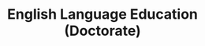 ---
slugId: inggris-dik-s3
lang: en
title: "English Language Education (Doctorate)"
menu:
  - id: "profile"
    label: "About the Program"
  - id: "visi-plo-s3"               
    label: "Vision & PLO"
  - id: "curriculum"
    label: "Curriculum"
    external: "https://kurikulum.upi.edu/struktur/prodi/P077"
  - id: "accreditation"
    label: "Accreditation"
  - id: "academic-development"
    label: "Academic Development"
  - id: "faculty-members"
    label: "Faculty Members"
  - id: "facilities"
    label: "Facilities"
  - id: "pmb"
    label: "Admission / Enrollment"
    external: "https://pmb.upi.edu/"  


sections:
  visi-plo-s3:
    title: "Vision & Program Learning Outcomes (Doctorate)"
    content: |
      <section class="bg-white dark:bg-gray-900 pt-10 md:pt-10 pb-12 md:pb-24 px-0">
        <div class="max-w-6xl mx-auto px-4">

          <!-- Institutional Vision (umbrella S1–S3) -->
          <h2 class="text-xl font-semibold text-purple-800 dark:text-purple-300 mb-2">Institutional Vision</h2>
          <p class="text-gray-700 dark:text-gray-300 mb-8">
            To become a leading and outstanding bachelor, master's and doctoral study program in the world with cutting-edge theories and innovative practices in English language education in line with the demands of contemporary society by 2040.
          </p>

          <!-- Academic Vision Doctorate -->
          <h2 class="text-xl font-semibold text-purple-800 dark:text-purple-300 mb-2">Academic Vision (Doctorate)</h2>
          <p class="text-gray-700 dark:text-gray-300 mb-8">
            To organize a leading, innovative and transformative master’s  English language education study through three pillars of higher education  with functional cutting-edge theories and practices in linguistics, pedagogy, and technology in line with the demands of the society.
          </p>

          <!-- Program Learning Outcomes (PLO) Doctorate -->
          <h2 class="text-xl font-semibold text-purple-800 dark:text-purple-300 mb-4">Program Learning Outcomes (Doctorate)</h2>
          <ol class="list-decimal pl-6 text-gray-700 dark:text-gray-300 space-y-2">
            <li>Make use of theoretical and practical knowledge and skills in English as a Foreign Language education in academic and professional contexts (with the reference to level C1 (minimum C1a) of CEFR) with other relevant supportive knowledge.</li>
            <li>Develop innovative models on lesson planning, teaching practice and evaluation in EFL education contexts attending to significant features of the 21st Century education in line with functional and cutting-edge theories and practices of linguistics, pedagogy, and technology.</li>
            <li>Apply morals, ethics, and university core values to uphold and maintain academic and social relations.</li>
            <li>Demonstrate 21st century skills, especially to do with creativity, effective collaboration, communication, and critical thinking in multidisciplinary and socio-cultural contexts.</li>
            <li>Perform research projects novelties contributing to the development and enhancement of EFL education in line with functional and cutting-edge theories and practices of linguistics, pedagogy, and technology.</li>
            <li>Develop innovative models of continuous self-development in improving professional performance quality.</li>
          </ol>

        </div>
      </section>

  profile:
    title: About the English Language Education Doctoral Program
    content: |
      <section class="bg-white dark:bg-gray-900 pt-10 md:pt-10 pb-12 md:pb-24 px-0">
        <div class="max-w-6xl mx-auto px-4">

          <h2 class="text-xl font-semibold text-purple-800 dark:text-purple-300 mb-2">History</h2><br>
          <div class="relative border-l-2 border-purple-300 dark:border-purple-600 pl-14 space-y-10 mb-6">

            <div class="relative">
              <div class="absolute w-4 h-4 bg-purple-600 rounded-full -left-6 top-1.5"></div>
              <h3 class="text-base font-semibold text-purple-800 dark:text-purple-300">June 8, 2005: Establishment of the Program</h3>
              <p class="text-gray-700 dark:text-gray-300 mt-1">The Doctoral Program (S3) in English Language Education was established based on Rector’s Decree No. 3046/J33/PP.03.02/2005.</p>
            </div>

            <div class="relative">
              <div class="absolute w-4 h-4 bg-purple-600 rounded-full -left-6 top-1.5"></div>
              <h3 class="text-base font-semibold text-purple-800 dark:text-purple-300">August 2021: National Accreditation</h3>
              <p class="text-gray-700 dark:text-gray-300 mt-1">The program achieved an "Excellent" accreditation from BAN-PT based on Decree No. 10216/SK/BAN-PT/Akred-Itnl/S/VIII/2021.</p>
            </div>

            <div class="relative">
              <div class="absolute w-4 h-4 bg-purple-600 rounded-full -left-6 top-1.5"></div>
              <h3 class="text-base font-semibold text-purple-800 dark:text-purple-300">2021: International Accreditation by AQAS</h3>
              <p class="text-gray-700 dark:text-gray-300 mt-1">The program obtained "Unconditional" status from the international accreditation agency AQAS.</p>
            </div>
          </div>

          <p class="text-gray-700 dark:text-gray-300 mb-10">
            In line with the vision and mission of Universitas Pendidikan Indonesia and the Faculty of Language and Literature Education, this doctoral program specializes in preparing teacher educators, education experts, researchers, program developers, and analysts in English Language Education. 
            The Doctorate program continually enhances academic quality and becomes a benchmark of excellence through collaboration with similar programs both nationally and internationally, including ASPBI, TEFLIN, ASIATEFL, International TEFL, TESOL, as well as top 100 world universities.
          </p>


          <h2 class="text-xl font-semibold text-purple-800 dark:text-purple-300 mb-2">Vision</h2>
          <p class="text-gray-700 dark:text-gray-300 mb-6">
          To conduct a leading doctoral study program in English Language Education that produces transformative research, thought leadership, and scientific contributions to advance theory, policy, and practice globally.
          </p>

          <h2 class="text-xl font-semibold text-purple-800 dark:text-purple-300 mb-2">Mission</h2>
          <ol class="list-decimal pl-6 text-gray-700 dark:text-gray-300 mb-6 space-y-2">
          <li>Advance theoretical and critical understanding in English Language Education and applied linguistics.</li>
          <li>Produce original and high-impact research on complex issues in English teaching and education policy.</li>
          <li>Prepare academics and institutional leaders capable of shaping discourse and innovation at national and international levels.</li>
          <li>Encourage interdisciplinary collaboration and scholarly engagement across educational and cultural contexts.</li>
          <li>Uphold academic integrity, scientific ethics, and social responsibility in all academic and professional activities.</li>
          </ol>

          <h2 class="text-xl font-semibold text-purple-800 dark:text-purple-300 mb-2">Program Leadership</h2>
          <ul class="list-disc pl-6 text-gray-700 dark:text-gray-300 mb-6 space-y-4">
            <li>
              <strong>Prof. Emi Emilia, M.Ed., Ph.D.</strong><br>
              <em>Position:</em> Head of Doctoral Program in English Language Education<br>
              <em>Expertise:</em> Systemic Functional Linguistics, Writing for Academic Purposes, EFL Curriculum Analysis, Grammar (Advanced)
            </li>
            <li>
              <strong>Dr. Rojab Siti Rodiyah, M.Ed.</strong><br>
              <em>Position:</em> Secretary of Doctoral Program in English Language Education<br>
              <em>Expertise:</em> Grammar: Basic and Advanced, Writing in Professional Context, Intercultural Communication
            </li>
          </ul>

          <h2 class="text-xl font-semibold text-purple-800 dark:text-purple-300 mb-2">Contact</h2>
          <p class="text-gray-700 dark:text-gray-300 mb-6">
            Doctoral Program in English Language Education<br>
            Faculty of Language and Literature Education<br>
            Jl. Setiabudhi No 229<br>
            Postal Code 40154 Bandung City<br>
            Instagram: <a href="https://instagram.com/englishedu_upi" class="text-purple-700 dark:text-purple-300 hover:underline">@englishedu_upi</a>
          </p>

        </div>
      </section>

  faculty-members:
    title: "Faculty Members of English Language Education (Doctoral Program)"
    content: |
        <section class="bg-white dark:bg-gray-900 pt-10 md:pt-10 pb-12 md:pb-24 px-0">
        <div class="max-w-6xl mx-auto text-center">
          <div class="dosen-gallery grid grid-cols-2 sm:grid-cols-4 gap-4">

            <!-- Prof. Fuad Abdul Hamied, M.A., Ph.D. -->
            <div class="bg-white dark:bg-gray-800 rounded-lg shadow hover:shadow-2xl transition-shadow duration-300 ease-in-out text-center pb-4 px-2">
              <a href="/images/dosen/inggris-dik-s3/fuad.webp" class="zoomable" data-pswp-width="800" data-pswp-height="1067">
                <img src="/images/dosen/inggris-dik-s3/fuad.webp" alt="Prof. Fuad Abdul Hamied" class="w-full aspect-[3/4] object-cover object-top rounded-t-lg mb-2">
              </a>
              <h3 class="text-base font-semibold text-gray-900 dark:text-white mb-1">Prof. Fuad Abdul Hamied, M.A., Ph.D.</h3>
              <p class="text-[#422367] dark:text-purple-300 mb-2">Emeritus Professor</p>
              <div class="flex justify-center gap-4 text-sm">
                <a href="https://scholar.google.co.id/citations?hl=id&user=Lj3RVdAAAAAJ" target="_blank" rel="noopener" class="text-gray-600 dark:text-gray-300 hover:text-purple-600">
                  <i class="fab fa-google"></i> Scholar
                </a>
                <a href="https://sinta.kemdikbud.go.id/authors/profile/5978397" target="_blank" rel="noopener" class="text-gray-600 dark:text-gray-300 hover:text-purple-600">
                  <i class="fas fa-graduation-cap"></i> SINTA
                </a>
              </div>
            </div>

            <!-- Prof. Dr. Nenden Sri Lengkanawati, M.Pd. -->
            <div class="bg-white dark:bg-gray-800 rounded-lg shadow hover:shadow-2xl transition-shadow duration-300 ease-in-out text-center pb-4 px-2">
              <a href="/images/dosen/inggris-dik-s3/nenden.webp" class="zoomable" data-pswp-width="800" data-pswp-height="1067">
                <img src="/images/dosen/inggris-dik-s3/nenden.webp" alt="Prof. Nenden Sri Lengkanawati" class="w-full aspect-[3/4] object-cover object-top rounded-t-lg mb-2">
              </a>
              <h3 class="text-base font-semibold text-gray-900 dark:text-white mb-1">Prof. Dr. Nenden Sri Lengkanawati, M.Pd.</h3>
              <p class="text-[#422367] dark:text-purple-300 mb-2">Emeritus Professor</p>
              <div class="flex justify-center gap-4 text-sm">
                <a href="https://scholar.google.co.id/citations?hl=id&user=HJUVLEgAAAAJ" target="_blank" rel="noopener" class="text-gray-600 dark:text-gray-300 hover:text-purple-600">
                  <i class="fab fa-google"></i> Scholar
                </a>
                <a href="https://sinta.kemdikbud.go.id/authors/profile/5991826" target="_blank" rel="noopener" class="text-gray-600 dark:text-gray-300 hover:text-purple-600">
                  <i class="fas fa-graduation-cap"></i> SINTA
                </a>
              </div>
            </div>

            <!-- Prof. Dr. Didi Sukyadi, M.A. -->
            <div class="bg-white dark:bg-gray-800 rounded-lg shadow hover:shadow-2xl transition-shadow duration-300 ease-in-out text-center pb-4 px-2">
              <a href="/images/dosen/inggris-dik-s3/didi.webp" class="zoomable" data-pswp-width="800" data-pswp-height="1067">
                <img src="/images/dosen/inggris-dik-s3/didi.webp" alt="Prof. Didi Sukyadi" class="w-full aspect-[3/4] object-cover object-top rounded-t-lg mb-2">
              </a>
              <h3 class="text-base font-semibold text-gray-900 dark:text-white mb-1">Prof. Dr. Didi Sukyadi, M.A.</h3>
              <p class="text-[#422367] dark:text-purple-300 mb-2">Professor</p>
              <div class="flex justify-center gap-4 text-sm">
                <a href="https://scholar.google.co.id/citations?hl=id&user=yPp0QywAAAAJ" target="_blank" rel="noopener" class="text-gray-600 dark:text-gray-300 hover:text-purple-600">
                  <i class="fab fa-google"></i> Scholar
                </a>
                <a href="https://sinta.kemdikbud.go.id/authors/profile/5978293" target="_blank" rel="noopener" class="text-gray-600 dark:text-gray-300 hover:text-purple-600">
                  <i class="fas fa-graduation-cap"></i> SINTA
                </a>
              </div>
            </div>

            <!-- Prof. Emi Emilia, M.Ed., Ph.D. -->
            <div class="bg-white dark:bg-gray-800 rounded-lg shadow hover:shadow-2xl transition-shadow duration-300 ease-in-out text-center pb-4 px-2">
              <a href="/images/dosen/inggris-dik-s3/emi.webp" class="zoomable" data-pswp-width="800" data-pswp-height="1067">
                <img src="/images/dosen/inggris-dik-s3/emi.webp" alt="Prof. Emi Emilia" class="w-full aspect-[3/4] object-cover object-top rounded-t-lg mb-2">
              </a>
              <h3 class="text-base font-semibold text-gray-900 dark:text-white mb-1">Prof. Emi Emilia, M.Ed., Ph.D.</h3>
              <p class="text-[#422367] dark:text-purple-300 mb-2">Professor</p>
              <div class="flex justify-center gap-4 text-sm">
                <a href="https://scholar.google.co.id/citations?hl=id&user=7u4pKQMAAAAJ" target="_blank" rel="noopener" class="text-gray-600 dark:text-gray-300 hover:text-purple-600">
                  <i class="fab fa-google"></i> Scholar
                </a>
                <a href="https://sinta.kemdikbud.go.id/authors/profile/6728899" target="_blank" rel="noopener" class="text-gray-600 dark:text-gray-300 hover:text-purple-600">
                  <i class="fas fa-graduation-cap"></i> SINTA
                </a>
              </div>
            </div>

            <!-- Prof. Dr. Sri Setyarini, M.A.Ling. -->
            <div class="bg-white dark:bg-gray-800 rounded-lg shadow hover:shadow-2xl transition-shadow duration-300 ease-in-out text-center pb-4 px-2">
              <a href="/images/dosen/inggris-dik-s3/sri-setyarini.webp" class="zoomable" data-pswp-width="800" data-pswp-height="1067">
                <img src="/images/dosen/inggris-dik-s3/sri-setyarini.webp" alt="Prof. Sri Setyarini" class="w-full aspect-[3/4] object-cover object-top rounded-t-lg mb-2">
              </a>
              <h3 class="text-base font-semibold text-gray-900 dark:text-white mb-1">Prof. Dr. Sri Setyarini, M.A.Ling.</h3>
              <p class="text-[#422367] dark:text-purple-300 mb-2">Professor</p>
              <div class="flex justify-center gap-4 text-sm">
                <a href="https://scholar.google.co.id/citations?hl=id&user=Bos20BIAAAAJ" target="_blank" rel="noopener" class="text-gray-600 dark:text-gray-300 hover:text-purple-600">
                  <i class="fab fa-google"></i> Scholar
                </a>
                <a href="https://sinta.kemdikbud.go.id/authors/profile/6121097" target="_blank" rel="noopener" class="text-gray-600 dark:text-gray-300 hover:text-purple-600">
                  <i class="fas fa-graduation-cap"></i> SINTA
                </a>
              </div>
            </div>

            <!-- Prof. Ahmad Bukhori Muslim, M.Ed., Ph.D. -->
            <div class="bg-white dark:bg-gray-800 rounded-lg shadow hover:shadow-2xl transition-shadow duration-300 ease-in-out text-center pb-4 px-2">
              <a href="/images/dosen/inggris-dik-s3/bukhori.webp" class="zoomable" data-pswp-width="800" data-pswp-height="1067">
                <img src="/images/dosen/inggris-dik-s3/bukhori.webp" alt="Prof. Ahmad Bukhori Muslim" class="w-full aspect-[3/4] object-cover object-top rounded-t-lg mb-2">
              </a>
              <h3 class="text-base font-semibold text-gray-900 dark:text-white mb-1">Prof. Ahmad Bukhori Muslim, M.Ed., Ph.D.</h3>
              <p class="text-[#422367] dark:text-purple-300 mb-2">Professor</p>
              <div class="flex justify-center gap-4 text-sm">
                <a href="https://scholar.google.co.id/citations?hl=id&user=uKLft4AAAAAJ" target="_blank" rel="noopener" class="text-gray-600 dark:text-gray-300 hover:text-purple-600">
                  <i class="fab fa-google"></i> Scholar
                </a>
                <a href="https://sinta.kemdikbud.go.id/authors/profile/5974554" target="_blank" rel="noopener" class="text-gray-600 dark:text-gray-300 hover:text-purple-600">
                  <i class="fas fa-graduation-cap"></i> SINTA
                </a>
              </div>
            </div>

            <!-- Dr. R. Safrina Noorman, M.A. -->
            <div class="bg-white dark:bg-gray-800 rounded-lg shadow hover:shadow-2xl transition-shadow duration-300 ease-in-out text-center pb-4 px-2">
              <a href="/images/dosen/inggris-dik-s3/safrina.webp" class="zoomable" data-pswp-width="800" data-pswp-height="1067">
                <img src="/images/dosen/inggris-dik-s3/safrina.webp" alt="Dr. R. Safrina Noorman" class="w-full aspect-[3/4] object-cover object-top rounded-t-lg mb-2">
              </a>
              <h3 class="text-base font-semibold text-gray-900 dark:text-white mb-1">Dr. R. Safrina Noorman, M.A.</h3>
              <p class="text-[#422367] dark:text-purple-300">Associate Professor</p>
              <div class="flex justify-center gap-4 text-sm">
                <a href="https://scholar.google.co.id/citations?hl=id&user=jYD9BIIAAAAJ" target="_blank" rel="noopener" class="text-gray-600 dark:text-gray-300 hover:text-purple-600">
                  <i class="fab fa-google"></i> Scholar
                </a>
                <a href="https://sinta.kemdikbud.go.id/authors/profile/6126929" target="_blank" rel="noopener" class="text-gray-600 dark:text-gray-300 hover:text-purple-600">
                  <i class="fas fa-graduation-cap"></i> SINTA
                </a>
              </div>
            </div>

            <!-- Gin Gin Gustine, M.Pd., Ph.D. -->
            <div class="bg-white dark:bg-gray-800 rounded-lg shadow hover:shadow-2xl transition-shadow duration-300 ease-in-out text-center pb-4 px-2">
              <a href="/images/dosen/inggris-dik-s3/gin.webp" class="zoomable" data-pswp-width="800" data-pswp-height="1067">
                <img src="/images/dosen/inggris-dik-s3/gin.webp" alt="Dr. Gin Gin Gustine" class="w-full aspect-[3/4] object-cover object-top rounded-t-lg mb-2">
              </a>
              <h3 class="text-base font-semibold text-gray-900 dark:text-white mb-1">Gin Gin Gustine, M.Pd., Ph.D.</h3>
              <p class="text-[#422367] dark:text-purple-300 mb-2">Associate Professor</p>
              <div class="flex justify-center gap-4 text-sm">
                <a href="https://scholar.google.co.id/citations?hl=id&user=9e1PsOsAAAAJ" target="_blank" rel="noopener" class="text-gray-600 dark:text-gray-300 hover:text-purple-600">
                  <i class="fab fa-google"></i> Scholar
                </a>
                <a href="https://sinta.kemdikbud.go.id/authors/profile/6729061" target="_blank" rel="noopener" class="text-gray-600 dark:text-gray-300 hover:text-purple-600">
                  <i class="fas fa-graduation-cap"></i> SINTA
                </a>
              </div>
            </div>

            <!-- Wawan Gunawan, S.Pd., M.EdSt., Ph.D. -->
            <div class="bg-white dark:bg-gray-800 rounded-lg shadow hover:shadow-2xl transition-shadow duration-300 ease-in-out text-center pb-4 px-2">
              <a href="/images/dosen/inggris-dik-s3/wawan.webp" class="zoomable" data-pswp-width="800" data-pswp-height="1067">
                <img src="/images/dosen/inggris-dik-s3/wawan.webp" alt="Dr. Wawan Gunawan" class="w-full aspect-[3/4] object-cover object-top rounded-t-lg mb-2">
              </a>
              <h3 class="text-base font-semibold text-gray-900 dark:text-white mb-1">Wawan Gunawan, S.Pd., M.EdSt., Ph.D.</h3>
              <p class="text-[#422367] dark:text-purple-300">Associate Professor</p>
              <div class="flex justify-center gap-4 text-sm">
                <a href="https://scholar.google.co.id/citations?hl=id&user=YJ0Z5yUAAAAJ" target="_blank" rel="noopener" class="text-gray-600 dark:text-gray-300 hover:text-purple-600">
                  <i class="fab fa-google"></i> Scholar
                </a>
                <a href="https://sinta.kemdikbud.go.id/authors/profile/5994823" target="_blank" rel="noopener" class="text-gray-600 dark:text-gray-300 hover:text-purple-600">
                  <i class="fas fa-graduation-cap"></i> SINTA
                </a>
              </div>
            </div>

            <!-- Dr. Fazri Nur Yusuf, M.Pd. -->
            <div class="bg-white dark:bg-gray-800 rounded-lg shadow hover:shadow-2xl transition-shadow duration-300 ease-in-out text-center pb-4 px-2">
              <a href="/images/dosen/inggris-dik-s3/fazri.webp" class="zoomable" data-pswp-width="800" data-pswp-height="1067">
                <img src="/images/dosen/inggris-dik-s3/fazri.webp" alt="Dr. Fazri Nur Yusuf" class="w-full aspect-[3/4] object-cover object-top rounded-t-lg mb-2">
              </a>
              <h3 class="text-base font-semibold text-gray-900 dark:text-white mb-1">Dr. Fazri Nur Yusuf, M.Pd.</h3>
              <p class="text-[#422367] dark:text-purple-300 mb-2">Associate Professor</p>
              <div class="flex justify-center gap-4 text-sm">
                <a href="https://scholar.google.co.id/citations?hl=id&user=xFZ1DdoAAAAJ" target="_blank" rel="noopener" class="text-gray-600 dark:text-gray-300 hover:text-purple-600">
                  <i class="fab fa-google"></i> Scholar
                </a>
                <a href="https://sinta.kemdikbud.go.id/authors/profile/5978422" target="_blank" rel="noopener" class="text-gray-600 dark:text-gray-300 hover:text-purple-600">
                  <i class="fas fa-graduation-cap"></i> SINTA
                </a>
              </div>
            </div>

            <!-- Pupung Purnawarman, M.S.Ed., Ph.D. -->
            <div class="bg-white dark:bg-gray-800 rounded-lg shadow hover:shadow-2xl transition-shadow duration-300 ease-in-out text-center pb-4 px-2">
              <a href="/images/dosen/inggris-dik-s3/pupung.webp" class="zoomable" data-pswp-width="800" data-pswp-height="1067">
                <img src="/images/dosen/inggris-dik-s3/pupung.webp" alt="Dr. Pupung Purnawarman" class="w-full aspect-[3/4] object-cover object-top rounded-t-lg mb-2">
              </a>
              <h3 class="text-base font-semibold text-gray-900 dark:text-white mb-1">Pupung Purnawarman, M.S.Ed., Ph.D.</h3>
              <p class="text-[#422367] dark:text-purple-300 mb-2">Associate Professor</p>
              <div class="flex justify-center gap-4 text-sm">
                <a href="https://scholar.google.co.id/citations?hl=id&user=-e_Y2FMAAAAJ" target="_blank" rel="noopener" class="text-gray-600 dark:text-gray-300 hover:text-purple-600">
                  <i class="fab fa-google"></i> Scholar
                </a>
                <a href="https://sinta.kemdikbud.go.id/authors/profile/5979299" target="_blank" rel="noopener" class="text-gray-600 dark:text-gray-300 hover:text-purple-600">
                  <i class="fas fa-graduation-cap"></i> SINTA
                </a>
              </div>
            </div>

          </div> <!-- end .dosen-gallery -->
        </div>
        </section>


  facilities:
    title: "Facilities at the Faculty of Language and Literature Education (FPBS UPI)"
    content: |
      <!-- Facilities Section -->
      <section class="bg-white dark:bg-gray-900 pt-10 md:pt-10 pb-12 md:pb-24 px-0">

        <div class="max-w-6xl mx-auto">

          <!-- FPBS Facilities -->
          <details open class="mb-6 border border-gray-300 dark:border-gray-700 rounded-lg overflow-hidden">
            <summary class="bg-gray-100 dark:bg-gray-800 px-4 py-3 cursor-pointer font-semibold text-gray-800 dark:text-white">
              Facilities at FPBS UPI
            </summary>
            <div class="px-4 py-4 text-gray-800 dark:text-gray-300">
              <p class="mb-4">
                The complete list of dedicated facilities within the Faculty of Language and Literature Education (FPBS) UPI is available via the link below.
              </p>
              <a href="/profil/fasilitas/index.html" class="inline-block bg-purple-700 hover:bg-purple-800 text-white px-5 py-2 rounded-lg transition" target="_blank">
                View FPBS Facilities
              </a>
            </div>
          </details>

          <!-- UPI General Facilities -->
          <details class="border border-gray-300 dark:border-gray-700 rounded-lg overflow-hidden">
            <summary class="bg-gray-100 dark:bg-gray-800 px-4 py-3 cursor-pointer font-semibold text-gray-800 dark:text-white">
              General Facilities at UPI
            </summary>
            <div class="px-4 py-4 text-gray-800 dark:text-gray-300">
              <p class="mb-4">
                In addition to faculty facilities, UPI provides a variety of general supporting facilities for the entire academic community.
              </p>
              <a href="https://www.upi.edu/pendidikan/fasilitas" class="inline-block bg-purple-700 hover:bg-purple-800 text-white px-5 py-2 rounded-lg transition" target="_blank">
                View UPI Facilities
              </a>
            </div>
          </details>
        </div>
      </section>

  accreditation:
    title: "Accreditation – English Language Education (Doctorate)"
    content: |
      <section class="bg-white dark:bg-gray-900 pt-10 md:pt-10 pb-12 md:pb-24 px-0">

        <div class="max-w-6xl mx-auto">

          <!-- National Accreditation -->
          <details class="mb-6 border border-gray-300 dark:border-gray-700 rounded-lg overflow-hidden">
            <summary class="cursor-pointer px-4 py-3 bg-gray-100 dark:bg-gray-800 text-gray-800 dark:text-white font-medium hover:bg-gray-200 dark:hover:bg-gray-700">
              National Accreditation (BAN-PT)
            </summary>
            <div class="px-4 py-4 text-gray-700 dark:text-gray-300">
              <p class="mb-4">
                Based on <strong>BAN-PT Decree No. 10216/SK/BAN-PT/Akred-Itnl/D/VIII/2021</strong>, the Doctoral Program in English Language Education at Universitas Pendidikan Indonesia, Bandung City, has been accredited with the rating <strong>Excellent</strong>.
              </p>
              <p class="mb-4">
                This accreditation certificate is valid from <strong>18 August 2021</strong> to <strong>18 August 2026</strong>.
              </p>
              <img src="/images/akreditasi/inggris-s3/banpt.webp" alt="BAN-PT Accreditation Certificate (Doctorate)" class="w-full rounded-lg">
            </div>
          </details>

          <!-- International Accreditation (AQAS) -->
          <details class="border border-gray-300 dark:border-gray-700 rounded-lg overflow-hidden">
            <summary class="cursor-pointer px-4 py-3 bg-gray-100 dark:bg-gray-800 text-gray-800 dark:text-white font-medium hover:bg-gray-200 dark:hover:bg-gray-700">
              International Accreditation (AQAS)
            </summary>
            <div class="px-4 py-4 text-gray-700 dark:text-gray-300">
              <p class="mb-4">
                The program <strong>English Language Education [Doctorate of Education]</strong> has obtained international accreditation from <strong>AQAS (Agency for Quality Assurance through Accreditation of Study Programs)</strong>.
              </p>
              <p class="mb-4">
                The accreditation was granted by the <strong>AQAS Standing Commission on 31 May 2021</strong> and is <strong>unconditional</strong> until <strong>30 September 2027</strong>.
              </p>
              <p class="mb-4">
                AQAS is a European accreditation agency that follows the European Standards and Guidelines (ESG).
              </p>
              <img src="/images/akreditasi/inggris-s3/aqas.webp" alt="AQAS Accreditation Certificate (Doctorate)" class="w-full rounded-lg">
            </div>
          </details>

        </div>
      </section>

  academic-development:
    title: "Academic Development"
    content: |
        <section class="bg-white dark:bg-gray-900 pt-10 md:pt-10 pb-12 md:pb-24 px-4">

            <div class="max-w-6xl mx-auto">

              <!-- Toggle: Research on Learning Innovation -->
              <details class="mb-6 border border-gray-300 dark:border-gray-700 rounded-lg overflow-hidden">
                <summary class="bg-gray-100 dark:bg-gray-800 px-4 py-3 cursor-pointer font-semibold text-gray-800 dark:text-white hover:bg-gray-200 dark:hover:bg-gray-700">
                  Research on Learning Innovation (2024–2025)
                </summary>
                <div class="px-4 py-6 text-gray-700 dark:text-gray-300 space-y-6">

                  <div class="bg-gray-50 dark:bg-gray-800 rounded-lg shadow p-5">
                    <h3 class="font-semibold text-lg text-gray-900 dark:text-white mb-2">Prof. Dr. Didi Sukyadi, M.A.</h3>
                    <p>Exploring the semiotic affordances of tablets in translation classes for preservice teachers.</p>
                  </div>

                  <div class="bg-gray-50 dark:bg-gray-800 rounded-lg shadow p-5">
                    <h3 class="font-semibold text-lg text-gray-900 dark:text-white mb-2">Prof. Emi Emilia, M.Ed., Ph.D.</h3>
                    <p>Enhancing students’ contextual awareness in computer-assisted interpreting classes through a genre-based approach.</p>
                  </div>

                  <div class="bg-gray-50 dark:bg-gray-800 rounded-lg shadow p-5">
                    <h3 class="font-semibold text-lg text-gray-900 dark:text-white mb-2">Dr. Fazri Nur Yusuf, M.Pd.</h3>
                    <p>Accelerating assessment literacy of preservice English teachers through dialogic reflection in deep learning contexts: A study in secondary schools in Sleman, Yogyakarta.</p>
                  </div>

                  <div class="bg-gray-50 dark:bg-gray-800 rounded-lg shadow p-5">
                    <h3 class="font-semibold text-lg text-gray-900 dark:text-white mb-2">Ika Lestari Damayanti, M.A., Ph.D.</h3>
                    <p>The use of DeepSeek generative AI in content-based English language learning (CLIL) in bilingual classes.</p>
                  </div>

                  <div class="bg-gray-50 dark:bg-gray-800 rounded-lg shadow p-5">
                    <h3 class="font-semibold text-lg text-gray-900 dark:text-white mb-2">Dr. Lulu Laela Amalia, S.S., M.Pd.</h3>
                    <p>English teachers’ reflection on the use of metalanguage in teaching English as a foreign language in Indonesia.</p>
                  </div>

                  <div class="bg-gray-50 dark:bg-gray-800 rounded-lg shadow p-5">
                    <h3 class="font-semibold text-lg text-gray-900 dark:text-white mb-2">Annisa Rahmadani, S.Pd., M.A.</h3>
                    <p>Utilizing translanguaging strategies in speaking for academic purposes classes in higher education.</p>
                  </div>

                  <div class="bg-gray-50 dark:bg-gray-800 rounded-lg shadow p-5">
                    <h3 class="font-semibold text-lg text-gray-900 dark:text-white mb-2">Drs. Deddy Suryana, M.A.</h3>
                    <p>The effect of English communication skills on the economic activities of street vendors in the Tangkuban Parahu tourist area, West Java (2025–2025).</p>
                  </div>

                  <div class="bg-gray-50 dark:bg-gray-800 rounded-lg shadow p-5">
                    <h3 class="font-semibold text-lg text-gray-900 dark:text-white mb-2">Suharno, M.Pd.</h3>
                    <p>Needs analysis for English language teaching materials for the Public Relations Division of the Indonesian National Police at Subang Resort Police.</p>
                  </div>

                </div>
              </details>

              <!-- Toggle: Community Service - PkM by Discipline -->
              <details class="mb-6 border border-gray-300 dark:border-gray-700 rounded-lg overflow-hidden">
                <summary class="bg-gray-100 dark:bg-gray-800 px-4 py-3 cursor-pointer font-semibold text-gray-800 dark:text-white hover:bg-gray-200 dark:hover:bg-gray-700">
                  Community Service (Discipline-Based PkM) 2024–2025
                </summary>
                <div class="px-4 py-6 text-gray-700 dark:text-gray-300 space-y-6">

                  <div class="bg-gray-50 dark:bg-gray-800 rounded-lg shadow p-5">
                    <h3 class="font-semibold text-lg text-gray-900 dark:text-white mb-2">Dr. Fazri Nur Yusuf, M.Pd.</h3>
                    <p>Training on dialogic reflection models to accelerate assessment literacy in deep learning for English teachers in Klaten Regency, Yogyakarta.</p>
                  </div>

                  <div class="bg-gray-50 dark:bg-gray-800 rounded-lg shadow p-5">
                    <h3 class="font-semibold text-lg text-gray-900 dark:text-white mb-2">Dr. Finita Dewi, S.S., M.A.</h3>
                    <p>Integrating deep learning and technology in language teacher education.</p>
                  </div>

                  <div class="bg-gray-50 dark:bg-gray-800 rounded-lg shadow p-5">
                    <h3 class="font-semibold text-lg text-gray-900 dark:text-white mb-2">Gin Gin Gustine, M.Pd., Ph.D.</h3>
                    <p>Enhancing knowledge and teaching skills of senior high school English teachers using deep learning approaches in Yogyakarta Special Region.</p>
                  </div>

                  <div class="bg-gray-50 dark:bg-gray-800 rounded-lg shadow p-5">
                    <h3 class="font-semibold text-lg text-gray-900 dark:text-white mb-2">Dr. Iyen Nurlaelawati, M.Pd.</h3>
                    <p>Mentoring junior secondary school English teachers in adapting deep learning–based materials in Yogyakarta Special Region.</p>
                  </div>

                  <div class="bg-gray-50 dark:bg-gray-800 rounded-lg shadow p-5">
                    <h3 class="font-semibold text-lg text-gray-900 dark:text-white mb-2">Dr. Muhammad Handi Gunawan, M.Pd.</h3>
                    <p>Training on Technological Pedagogical and Content Knowledge (TPACK) for English teachers.</p>
                  </div>

                  <div class="bg-gray-50 dark:bg-gray-800 rounded-lg shadow p-5">
                    <h3 class="font-semibold text-lg text-gray-900 dark:text-white mb-2">Prof. Dr. Sri Setyarini, M.A.Ling.</h3>
                    <p>IHT on HOTS in Deep Learning for English teachers in Klaten: A breakthrough to strengthen 21st-century professional competence.</p>
                  </div>

                </div>
              </details>

              <!-- Toggle: International Research / RKLI -->
              <details class="mb-6 border border-gray-300 dark:border-gray-700 rounded-lg overflow-hidden">
                <summary class="bg-gray-100 dark:bg-gray-800 px-4 py-3 cursor-pointer font-semibold text-gray-800 dark:text-white hover:bg-gray-200 dark:hover:bg-gray-700">
                  International Research / Indonesian LPTK Collaborative Research (RKLI) 2024–2025
                </summary>
                <div class="px-4 py-6 text-gray-700 dark:text-gray-300 space-y-6">

                  <div class="bg-gray-50 dark:bg-gray-800 rounded-lg shadow p-5">
                    <h3 class="font-semibold text-lg text-gray-900 dark:text-white mb-2">Ahmad Bukhori Muslim, M.Ed., Ph.D.</h3>
                    <p>Intercultural communicative competence (ICC) in English language teaching to promote tourism: Comparing students' attitudes in Indonesia and Uzbekistan.</p>
                  </div>

                  <div class="bg-gray-50 dark:bg-gray-800 rounded-lg shadow p-5">
                    <h3 class="font-semibold text-lg text-gray-900 dark:text-white mb-2">Gin Gin Gustine, M.Pd., Ph.D.</h3>
                    <p>Enhancing preservice teachers' knowledge and skills in sustainability through an Education for Sustainable Development (ESD) model in Indonesia and Japan.</p>
                  </div>

                  <div class="bg-gray-50 dark:bg-gray-800 rounded-lg shadow p-5">
                    <h3 class="font-semibold text-lg text-gray-900 dark:text-white mb-2">Ari Arifin D., S.Pd., M.Ed., Ph.D.</h3>
                    <p>Exploration of IDLE (informal digital learning of English) activities conducted by students outside formal contexts.</p>
                  </div>

                  <div class="bg-gray-50 dark:bg-gray-800 rounded-lg shadow p-5">
                    <h3 class="font-semibold text-lg text-gray-900 dark:text-white mb-2">Pupung Purnawarman, M.Sc.Ed., Ph.D.</h3>
                    <p>HOTS in multiliteracy pedagogy: An ESP learning model to strengthen students’ critical digital literacy in English study programs.</p>
                  </div>

                  <div class="bg-gray-50 dark:bg-gray-800 rounded-lg shadow p-5">
                    <h3 class="font-semibold text-lg text-gray-900 dark:text-white mb-2">Prof. Dr. Hj. Nenden Sri Lengkanawati, M.Pd.</h3>
                    <p>Integrating artificial intelligence in academic writing: A qualitative study on graduate students’ use of generative AI.</p>
                  </div>

                  <div class="bg-gray-50 dark:bg-gray-800 rounded-lg shadow p-5">
                    <h3 class="font-semibold text-lg text-gray-900 dark:text-white mb-2">Prof. Dr. Sri Setyarini, M.A.Ling.</h3>
                    <p>Applying HOTS in multiliteracy pedagogy: A breakthrough model to strengthen students’ mental health literacy.</p>
                  </div>

                  <div class="bg-gray-50 dark:bg-gray-800 rounded-lg shadow p-5">
                    <h3 class="font-semibold text-lg text-gray-900 dark:text-white mb-2">Prof. Hj. Emi Emilia, M.A., Ph.D.</h3>
                    <p>Investigating the implementation and development of text-based English teaching over the last two decades and the integration of AI in West Java senior high schools.</p>
                  </div>

                </div>
              </details>

              <!-- Toggle: Additional Community Service -->
              <details class="mb-6 border border-gray-300 dark:border-gray-700 rounded-lg overflow-hidden">
                <summary class="bg-gray-100 dark:bg-gray-800 px-4 py-3 cursor-pointer font-semibold text-gray-800 dark:text-white hover:bg-gray-200 dark:hover:bg-gray-700">
                  Additional Community Service (2024–2025)
                </summary>
                <div class="px-4 py-6 text-gray-700 dark:text-gray-300 space-y-6">

                  <div class="bg-gray-50 dark:bg-gray-800 rounded-lg shadow p-5">
                    <h3 class="font-semibold text-lg text-gray-900 dark:text-white mb-2">Drs. Deddy Suryana, M.A.</h3>
                    <p>English competency training for tourism police personnel in Subang Regency.</p>
                  </div>

                  <div class="bg-gray-50 dark:bg-gray-800 rounded-lg shadow p-5">
                    <h3 class="font-semibold text-lg text-gray-900 dark:text-white mb-2">Ika Lestari Damayanti, S.Pd., M.A., Ph.D.</h3>
                    <p>Developing a technology-driven multiliteracy ecosystem through collaboration among parents, teachers, and communities.</p>
                  </div>

                </div>
              </details>

                </div>
              </section>

---